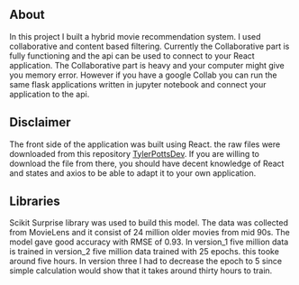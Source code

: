 ## About
In this project I built a hybrid movie recommendation system. I used collaborative and content based filtering. Currently the Collaborative part is fully functioning and the api can be used to connect to your React application. The Collaborative part is heavy and your computer might give you memory error. However if you have a google Collab you can run the same flask applications written in jupyter notebook and connect your application to the api.

## Disclaimer

The front side of the application was built using React. the raw files were downloaded from this repository [TylerPottsDev](https://github.com/TylerPottsDev/react-movie-database). If you are willing to download the file from there, you should have decent knowledge of React and states and axios to be able to adapt it to your own application.

## Libraries

Scikit Surprise library was used to build this model. The data was collected from MovieLens and it consist of 24 million older movies from mid 90s. The model gave good accuracy with RMSE of 0.93. In version_1 five million data is trained in version_2 five million data trained with 25 epochs. this tooke around five hours. In version three I had to decrease the epoch to 5 since simple calculation would show that it takes around thirty hours to train.